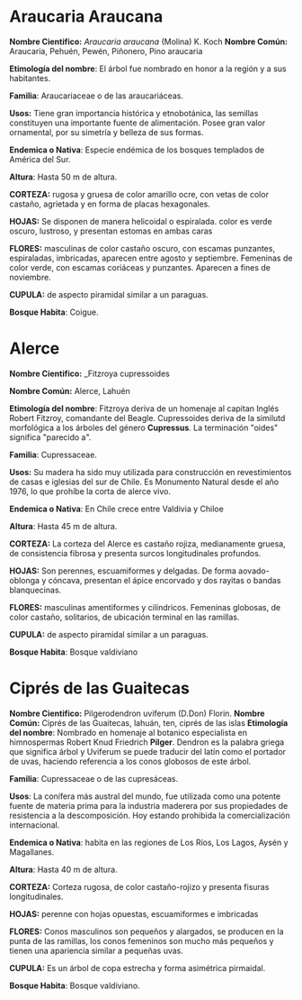 
# Araucaria Araucana
**Nombre Cientifico:** _Araucaria araucana_ (Molina) K. Koch
**Nombre Común:** Araucaria, Pehuén, Pewén, Piñonero, Pino araucaria

**Etimología del nombre**: El árbol fue nombrado en honor a la región y a sus habitantes.

**Familia**: Araucariaceae o de las araucariáceas.

**Usos:** Tiene gran importancia histórica y etnobotánica, las semillas constituyen una importante fuente de alimentación. Posee gran valor ornamental, por su simetría y belleza de sus formas.

**Endemica o Nativa**:  Especie endémica de los bosques templados de América del Sur.

**Altura**: Hasta 50 m de altura.

**CORTEZA:** rugosa y gruesa de color amarillo ocre, con vetas de color castaño, agrietada y en forma de placas hexagonales.

**HOJAS:** Se disponen de manera helicoidal o espiralada. color es verde oscuro, lustroso, y presentan estomas en ambas caras

**FLORES:** masculinas de color castaño oscuro, con escamas punzantes, espiraladas, imbricadas, aparecen entre agosto y septiembre. Femeninas de color verde, con escamas coriáceas y punzantes. Aparecen a fines de noviembre.

**CUPULA:** de aspecto piramidal similar a un paraguas.

**Bosque Habita**: Coigue.


# Alerce 

**Nombre Cientifico:** _Fitzroya cupressoides

**Nombre Común:** Alerce, Lahuén

**Etimología del nombre**: Fitzroya deriva de un homenaje al capitan Inglés Robert Fitzroy, comandante del Beagle. Cupressoides deriva de la similutd morfológica a los árboles del género **Cupressus**. La terminación "oides" significa "parecido a".

**Familia**: Cupressaceae.

**Usos:** Su madera ha sido muy utilizada para construcción en revestimientos de casas e iglesias del sur de Chile. Es Monumento Natural desde el año 1976, lo que prohíbe la corta de alerce vivo.

**Endemica o Nativa**: En Chile crece entre Valdivia y Chiloe

**Altura**: Hasta 45 m de altura.

**CORTEZA:** La corteza del Alerce es castaño rojiza, medianamente gruesa, de consistencia fibrosa y presenta surcos longitudinales profundos.

**HOJAS:** Son perennes, escuamiformes y delgadas. De forma aovado-oblonga y cóncava, presentan el ápice encorvado y dos rayitas o bandas blanquecinas.

**FLORES:** masculinas amentiformes y cilíndricos. Femeninas globosas, de color castaño, solitarios, de ubicación terminal en las ramillas.

**CUPULA:** de aspecto piramidal similar a un paraguas.

**Bosque Habita**: Bosque valdiviano





# Ciprés de las Guaitecas

**Nombre Cientifico:** Pilgerodendron uviferum (D.Don) Florin.
**Nombre Común:** Ciprés de las Guaitecas, lahuán, ten, ciprés de las islas 
**Etimología del nombre**: Nombrado en homenaje al botanico especialista en himnospermas Robert Knud Friedrich **Pilger**. Dendron es la palabra griega que significa árbol y Uviferum se puede traducir del latín como el portador de uvas, haciendo referencia a los conos globosos de este árbol.

**Familia**: Cupressaceae o de las cupresáceas.

**Usos**: La conífera más austral del mundo, fue utilizada como una potente fuente de materia prima para la industria maderera por sus propiedades de resistencia a la descomposición. Hoy estando prohibida la comercialización internacional.

**Endemica o Nativa**:  habita en las regiones de Los Ríos, Los Lagos, Aysén y Magallanes.

**Altura**: Hasta 40 m de altura.

**CORTEZA:** Corteza rugosa, de color castaño-rojizo y presenta fisuras longitudinales.

**HOJAS:** perenne con hojas opuestas, escuamiformes e imbricadas

**FLORES:** Conos masculinos son pequeños y alargados, se producen en la punta de las ramillas, los conos femeninos son mucho más pequeños y tienen una apariencia similar a pequeñas uvas.

**CUPULA:** Es un árbol de copa estrecha y forma asimétrica pirmaidal.

**Bosque Habita**: Bosque valdiviano.